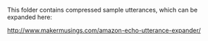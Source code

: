 This folder contains compressed sample utterances, which can be expanded here:

http://www.makermusings.com/amazon-echo-utterance-expander/